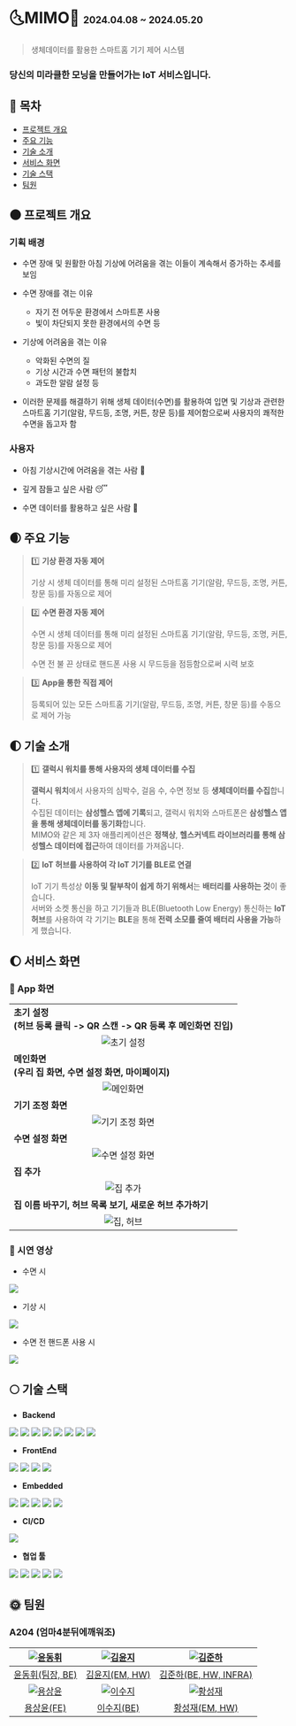 # **🌜MIMO🌛 <span style="font-size : 17px">2024.04.08 ~ 2024.05.20</span>**

> 생체데이터를 활용한 스마트홈 기기 제어 시스템

### 당신의 **미라클한 모닝**을 만들어가는 IoT 서비스입니다.


## 🌝 목차

- [프로젝트 개요](#-프로젝트-개요)
- [주요 기능](#-주요-기능)
- [기술 소개](#-기술-소개)
- [서비스 화면](#-서비스-화면)
- [기술 스택](#-기술-스택)
- [팀원](#-팀원)


## 🌑 프로젝트 개요

### 기획 배경

- 수면 장애 및 원활한 아침 기상에 어려움을 겪는 이들이 계속해서 증가하는 추세를 보임

- 수면 장애를 겪는 이유
    - 자기 전 어두운 환경에서 스마트폰 사용
    - 빛이 차단되지 못한 환경에서의 수면 등

- 기상에 어려움을 겪는 이유
    - 악화된 수면의 질
    - 기상 시간과 수면 패턴의 불합치
    - 과도한 알람 설정 등

- 이러한 문제를 해결하기 위해 생체 데이터(수면)를 활용하여 입면 및 기상과 관련한 스마트홈 기기(알람, 무드등, 조명, 커튼, 창문 등)를 제어함으로써 사용자의 쾌적한 수면을 돕고자 함

### 사용자

- 아침 기상시간에 어려움을 겪는 사람 🥱

- 깊게 잠들고 싶은 사람 😴

- 수면 데이터를 활용하고 싶은 사람 🧐


## 🌒 주요 기능

> 1️⃣ **기상 환경 자동 제어**
>
> 기상 시 생체 데이터를 통해 미리 설정된 스마트홈 기기(알람, 무드등, 조명, 커튼, 창문 등)를 자동으로 제어

> 2️⃣ **수면 환경 자동 제어**
>
> 수면 시 생체 데이터를 통해 미리 설정된 스마트홈 기기(알람, 무드등, 조명, 커튼, 창문 등)를 자동으로 제어
>
> 수면 전 불 끈 상태로 핸드폰 사용 시 무드등을 점등함으로써 시력 보호

> 3️⃣ **App을 통한 직접 제어**
>
> 등록되어 있는 모든 스마트홈 기기(알람, 무드등, 조명, 커튼, 창문 등)를 수동으로 제어 가능


## 🌓 기술 소개

>1️⃣ **갤럭시 워치를 통해 사용자의 생체 데이터를 수집**
>
> **갤럭시 워치**에서 사용자의 심박수, 걸음 수, 수면 정보 등 **생체데이터를 수집**합니다. </br>
> 수집된 데이터는 **삼성헬스 앱에 기록**되고, 갤럭시 워치와 스마트폰은 **삼성헬스 앱을 통해 생체데이터를 동기화**합니다. </br>
> MIMO와 같은 제 3자 애플리케이션은 **정책상**, **헬스커넥트 라이브러리를 통해 삼성헬스 데이터에 접근**하여 데이터를 가져옵니다.

>2️⃣ **IoT 허브를 사용하여 각 IoT 기기를 BLE로 연결**
>
> IoT 기기 특성상 **이동 및 탈부착이 쉽게 하기 위해서**는 **배터리를 사용하는 것**이 좋습니다. </br>
> 서버와 소켓 통신을 하고 기기들과 BLE(Bluetooth Low Energy) 통신하는 **IoT 허브**를 사용하여 각 기기는 **BLE**을 통해 **전력 소모를 줄여 배터리 사용을 가능**하게 했습니다.


## 🌔 서비스 화면

### 📱 App 화면
<table>
  <tr>
    <td>
      <b>초기 설정</b><br>
      <b>(허브 등록 클릭 -> QR 스캔 -> QR 등록 후 메인화면 진입)</b>
    </td>
  </tr>
  <tr>
    <td align="center">
      <img src="./assets/fs_funnels.gif" alt="초기 설정" />
    </td>
  </tr>
  <tr>
    <td>
      <b>메인화면</b><br>
      <b>(우리 집 화면, 수면 설정 화면, 마이페이지)</b>
    </td>
  </tr>
  <tr>
    <td align="center">
      <img src="./assets/mains.gif" alt="메인화면" />
    </td>
  </tr>
  <tr>
    <td>
      <b>기기 조정 화면</b>
    </td>
  </tr>
  <tr>
    <td align="center">
      <img src="./assets/controls.gif" alt="기기 조정 화면" />
    </td>
  </tr>
  <tr>
    <td>
      <b>수면 설정 화면</b>
    </td>
  </tr>
  <tr>
    <td align="center">
      <img src="./assets/sleeps.gif" alt="수면 설정 화면" />
    </td>
  </tr>
  <tr>
    <td>
      <b>집 추가</b>
    </td>
  </tr>
  <tr>
    <td align="center">
      <img src="./assets/add_home.gif" alt="집 추가" />
    </td>
  </tr>
  <tr>
    <td>
      <b>집 이름 바꾸기, 허브 목록 보기, 새로운 허브 추가하기</b>
    </td>
  </tr>
  <tr>
    <td align="center">
      <img src="./assets/details.gif" alt="집, 허브" />
    </td>
  </tr>
</table>


### 🎥 시연 영상

- 수면 시
<img src="./assets/Demonstration_video_sleeping.gif" />

- 기상 시
<img src="./assets/Demonstration_video_waking_up.gif"/>

- 수면 전 핸드폰 사용 시
<img src="./assets/Demonstration_video_using_phone.gif"/>


## 🌕 기술 스택

- **Backend**

<img src="https://img.shields.io/badge/java-007396?style=for-the-badge&logo=java&logoColor=white">
<img src="https://img.shields.io/badge/springboot-6DB33F?style=for-the-badge&logo=springboot&logoColor=white">
<img src="https://img.shields.io/badge/springsecurity-6DB33F?style=for-the-badge&logo=springsecurity&logoColor=white">
<img src="https://img.shields.io/badge/gradle-02303A?style=for-the-badge&logo=gradle&logoColor=white">
<img src="https://img.shields.io/badge/mysql-4479A1?style=for-the-badge&logo=mysql&logoColor=white">
<img src="https://img.shields.io/badge/amazonec2-FF9900?style=for-the-badge&logo=amazonec2&logoColor=white">
<img src="https://img.shields.io/badge/docker-2496ED?style=for-the-badge&logo=docker&logoColor=white">
<img src="https://img.shields.io/badge/nginx-009639?style=for-the-badge&logo=nginx&logoColor=white">

- **FrontEnd**

<img src="https://img.shields.io/badge/kotlin-7F52FF?style=for-the-badge&logo=kotlin&logoColor=white">
<img src="https://img.shields.io/badge/jetpackcompose-4285F4?style=for-the-badge&logo=jetpackcompose&logoColor=white">
<img src="https://img.shields.io/badge/retrofit2-FFFFFF?style=for-the-badge&logo=retrofit2&logoColor=black">
<img src="https://img.shields.io/badge/healthconnect-FFFFFF?style=for-the-badge&logo=healthconnect&logoColor=black">

- **Embedded**

<img src="https://img.shields.io/badge/json-000000?style=for-the-badge&logo=json&logoColor=white">
<img src="https://img.shields.io/badge/arduino-00878F?style=for-the-badge&logo=arduino&logoColor=white">
<img src="https://img.shields.io/badge/g++-FFFFFF?style=for-the-badge&logo=g++&logoColor=black">
<img src="https://img.shields.io/badge/bluez-FFFFFF?style=for-the-badge&logo=bluez&logoColor=black">
<img src="https://img.shields.io/badge/ArduinoJson-FFFFFF?style=for-the-badge&logo=ArduinoJson&logoColor=black">

- **CI/CD**

<img src="https://img.shields.io/badge/jenkins-D24939?style=for-the-badge&logo=jenkins&logoColor=white">

- **협업 툴**

<img src="https://img.shields.io/badge/gitlab-FC6D26?style=for-the-badge&logo=gitlab&logoColor=white">
<img src="https://img.shields.io/badge/gerrit-EEEEEE?style=for-the-badge&logo=gerrit&logoColor=black">
<img src="https://img.shields.io/badge/jira-0052CC?style=for-the-badge&logo=jira&logoColor=white">
<img src="https://img.shields.io/badge/notion-000000?style=for-the-badge&logo=notion&logoColor=white">
<img src="https://img.shields.io/badge/mattermost-0058CC?style=for-the-badge&logo=mattermost&logoColor=white">


## 🌞 팀원

### A204 (엄마4분뒤에깨워조)

|[![윤동휘](https://avatars.githubusercontent.com/u/139518081?v=4)](https://github.com/YUNDONGHWI)|[![김윤지](https://avatars.githubusercontent.com/u/137882696?v=4)](https://github.com/yo0o0n)|[![김준하](https://avatars.githubusercontent.com/u/121413081?v=4)](https://github.com/kimjunha1575)|
|:-:|:-:|:-:|
|[윤동휘(팀장, BE)](https://github.com/YUNDONGHWI)|[김윤지(EM, HW)](https://github.com/yo0o0n)|[김준하(BE, HW, INFRA)](https://github.com/kimjunha1575)|
|[![용상윤](https://avatars.githubusercontent.com/u/64957267?v=4)](https://github.com/ryong9rrr)|[![이수지](https://avatars.githubusercontent.com/u/98311720?v=4)](https://github.com/suzy0120)|[![황성재](https://avatars.githubusercontent.com/u/33238887?v=4)](https://github.com/lacoon2874)|
|[용상윤(FE)](https://github.com/ryong9rrr)|[이수지(BE)](https://github.com/suzy0120)|[황성재(EM, HW)](https://github.com/lacoon2874)|

